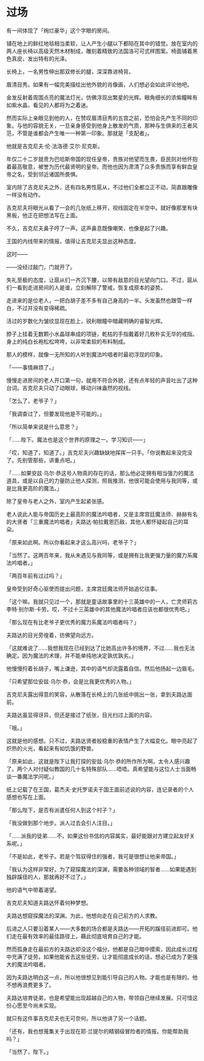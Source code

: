 # 过场

有一间体现了「绚烂豪华」这个字眼的房间。

铺在地上的鲜红地毯相当柔软，让人产生小腿以下都陷在其中的错觉。放在室内的两人座长椅以高级天然木材制成，雕刻着精致的法国洛可可式样图案。椅面铺着黑色真皮，发出特有的光泽。

长椅上，一名男性伸出那双修长的腿，深深靠进椅背。

眉清目秀。如果有一幅完美描绘出他外貌的肖像画，人们想必会如此评论他吧。

金发反射着周围点亮的魔法灯光，仿佛浮现出繁星的光辉。眼角细长的浓紫瞳眸有如紫水晶，看见的人都将为之着迷。

然而实际上亲眼见到他的人，在赞叹眉清目秀的五宫之前，恐怕会先产生不同的印象。与他的容貌无关，一旦亲身感受到他身上散发的气质，那种与生俱来的王者风范，不管是谁都会产生唯一一种第一印象。那就是「支配者」。

他就是吉克尼夫·伦·法洛德·艾尔·尼克斯。

年仅二十二岁就贵为巴哈斯帝国的现任皇帝，贵族对他望而生畏，臣民则对他怀抱着最高敬意，被誉为历代最贤明的皇帝。而他也因为肃清了众多贵族而享有鲜血皇帝之名，受到邻近诸国所畏惧。

室内除了吉克尼夫之外，还有四名男性扈从，不过他们全都立正不动，简直跟雕像一样没有动作。

吉克尼夫将眼光从看了一会的几张纸上移开，视线固定在半空中。就好像那里有块黑板，他正在把想法写在上面。

不久，吉克尼夫鼻子哼了一声。这声鼻息既像嘲笑，也像是起了兴趣。

王国的内线带来的情报，值得让吉克尼夫显出这种态度。

这时——

——没经过敲门，门就开了。

失礼至极的态度，让扈从们一齐沉下腰，以带有敌意的目光望向门口。不过，扈从们一看到走进房间的人是谁，立刻解除了警戒，恢复成原本的姿势。

走进来的是位老人，一把白胡子差不多有自己身高的一半。头发虽然也跟雪一样白，不过并没有变得稀疏。

活过的岁数化为皱纹显现在脸上，锐利眼瞳中暗藏明确的睿智光辉。

脖子上挂着无数颗小水晶球串成的项链，乾枯的手指戴着好几枚朴实无华的戒指。身上的纯白长袍松松垮垮，以非常柔软的布料制成。

那人的模样，就像一无所知的人听到魔法吟唱者时最初浮现的印象。

「——事情麻烦了。」

慢慢走进房间的老人开口第一句，就用不符合外貌，还有点年轻的声音吐出了这种台词。吉克尼夫只动了动眼球，移动兴味盎然的视线。

「怎么了，老爷子？」

「我调查过了，但要发现他是不可能的。」

「所以简单来说是什么意思？」

「……陛下。魔法也是这个世界的原理之一。学习知识——」

「哎，知道了，知道了。」吉克尼夫兴趣缺缺地挥挥一只手。「你说教起来没完没了。先别管那些，讲重点吧。」

「……如果安兹·乌尔·恭这号人物真的存在的话，那么他必定拥有相当强力的魔法道具，或是以自己的力量防止他人探测，照我推测，他很可能会使用与我同等，或是比我更高阶的魔法。」

除了皇帝与老人之外，室内产生起紧张感。

老人说此人能与帝国历史上最高阶的魔法吟唱者，又是主席宫廷魔法师、赫赫有名的大贤者「三重魔法吟唱者」夫路达·帕拉戴恩匹敌，其他人都怀疑起自己的耳朵。

「原来如此啊。所以你看起来才这么高兴吗，老爷子？」

「当然了。这两百年来，我从未遇见与我同等，或是拥有比我更强力量的魔力系魔法吟唱者。」

「两百年前有过过吗？」

皇帝受到好奇心驱使而提出问题，主席宫廷魔法师开始追忆往事。

「这个嘛。我就只见过一个，那就是童话故事里的十三英雄中的一人，亡灵师莉古李特·别尔斯·卡劳。哎，不过十三英雄中的其他魔法吟唱者应该也都很优秀吧。」

「那么现在有比老爷子更优秀的魔力系魔法吟唱者吗？」

夫路达的目光旁徨着，彷佛望向远方。

「这就难说了……我想我现在已经到达了比她高出许多的境界，不过……我也无法确定。因为魔法的术理，并不能单纯地决定孰优孰劣。」

他慢慢捋着长胡子，嘴上谦逊，其中的语气却流露着自信。然后他扬起一边眉毛。

「只希望那位安兹·乌尔·恭，会是比我更优秀的人物。」

吉克尼夫露出得意的笑容，从散落在长椅上的几张纸中挑出一张，拿到夫路达面前。

夫路达虽显得讶异，但还是接过了纸张，目光扫过上面的内容。

「哦。」

这就是他的感想。只不过，夫路达贤者般稳重的表情产生了大幅变化。眼中亮起了炽热的火光，看起来有如饥饿的野兽。

「原来如此，这就是陛下让我打探的安兹·乌尔·恭的所作所为啊。太令人感兴趣了。两个人对付疑似教国的几十名特殊部队……唔唔。真希望能与这位人士当面畅谈一番魔法学问呢。」

纸上记载了在王国，葛杰夫·史托罗诺夫于国王面前述说的内容，连记录者的个人感想也写在上面。

「那么陛下，是否有派遣任何人到这个村子？」

「我没做到那个地步。派人过去会引人注目。」

「……派我的徒弟……不，如果这份书信的内容属实，最好能跟对方建立起友好关系呢。」

「不是如此，老爷子。若是个驾驭得住的强者，我可是很想让他来帝国。」

「我认为这样非常好。为了窥探魔法的深渊，需要各种领域的智者……如果能遇到独辟蹊径的人，那就再好不过了。」

他的语气中带着渴望。

吉克尼夫知道夫路达怀着何种梦想。

夫路达想窥探魔法的深渊。为此，他想向走在自己前方的人求教。

后进之人只要沿着某人——大多数的场合都是夫路达——开拓的蹊径前进即可。他们走在最有效率的最佳路径上，藉此彻底培育自己的才能。

然而孤身走在最前方的夫路达却没这个福分。他都是自己暗中摸索，因此成长过程中充满了徒劳。如果他能省去这些徒劳，让才能彻底成长的话，想必已成为了更强大的魔法吟唱者。

因为夫路达明白这一点，所以他很想见到能引导自己的人物。才能也是有限的。他不想再浪费更多了。

夫路达培育徒弟，也是希望能出现超越自己的人物，带领自己继续发展。只可惜这份心愿至今尚未实现。

就只有这件事吉克尼夫也无可奈何。所以他讲了另一个话题。

「还有，我也想蒐集关于出现在耶·兰提尔的精钢级冒险者的情报。你能帮助我吗？」

「当然了，陛下。」